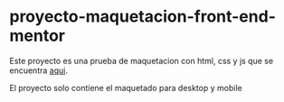# proyecto-maquetacion-front-end-mentor

Este proyecto es una prueba de maquetacion con html, css y js que se encuentra [aqui](https://www.frontendmentor.io/challenges/intro-section-with-dropdown-navigation-ryaPetHE5).

El proyecto solo contiene el maquetado para desktop y mobile 
